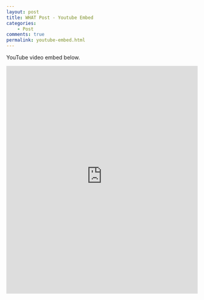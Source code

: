 ```yaml
---
layout: post
title: WHAT Post - Youtube Embed
categories:
    - Post
comments: true
permalink: youtube-embed.html
---
```



YouTube video embed below.

<iframe style="width: 100%; height: 600px;" src="https://www.youtube-nocookie.com/embed/l2Of1-d5E5o?controls=0&amp;showinfo=0" frameborder="0" allowfullscreen></iframe>